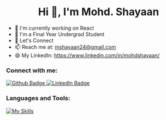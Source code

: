  <h1 align="center">Hi 👋, I'm Mohd. Shayaan</h1>

- 🔭 I'm currently working on React
- 🌱 I'm a Final Year Undergrad Student
- 💬 Let's Connect
- 📫 Reach me at: mshayaan24@gmail.com
- 😄 My LinkedIn: https://www.linkedin.com/in/mohdshayaan/
  
### Connect with me:
<div id="badges">
  <a href="https://github.com/shayaan-git">
    <img src="https://img.icons8.com/?size=100&id=efFfwotdkiU5&format=png&color=000000" alt="Github Badge"/>
  </a>

  <a href="ttps://www.linkedin.com/in/mohdshayaan">
    <img src="https://img.icons8.com/?size=100&id=64154&format=png&color=000000" alt="LinkedIn Badge"/>
  </a>
</div>

### Languages and Tools:
[![My Skills](https://skillicons.dev/icons?i=js,mongodb,express,react,nodejs,threejs,github,git,tailwind,vercel,vite,cpp,py,kafka,gcp,figma,html,css,firebase,visualstudio&perline=5&theme=dark)](https://skillicons.dev)

